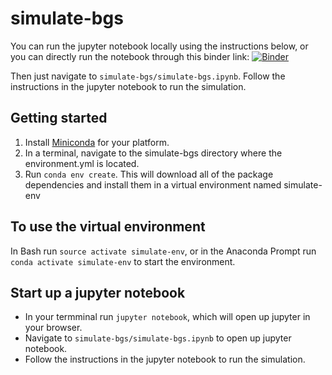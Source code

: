 # simulate-bgs
You can run the jupyter notebook locally using the instructions below, or you can directly run the notebook through this binder link:
[![Binder](https://mybinder.org/badge_logo.svg)](https://mybinder.org/v2/gh/ed-nykaza/simulate-bgs/master)

Then just navigate to `simulate-bgs/simulate-bgs.ipynb`. Follow the instructions in the jupyter notebook to run the simulation.

## Getting started
1. Install [Miniconda](https://conda.io/miniconda.html) for your platform.
1. In a terminal, navigate to the simulate-bgs directory where the environment.yml 
is located.
1. Run `conda env create`. This will download all of the package dependencies
and install them in a virtual environment named simulate-env

## To use the virtual environment
In Bash run `source activate simulate-env`, or in the Anaconda Prompt 
run `conda activate simulate-env` to start the environment.

## Start up a jupyter notebook
* In your termminal run `jupyter notebook`, which will open up jupyter in your browser.
* Navigate to `simulate-bgs/simulate-bgs.ipynb` to open up jupyter notebook.
* Follow the instructions in the jupyter notebook to run the simulation.
